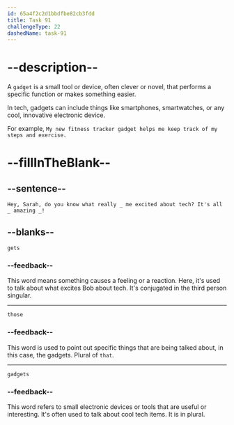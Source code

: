 ```yaml
---
id: 65a4f2c2d1bbdfbe82cb3fdd
title: Task 91
challengeType: 22
dashedName: task-91
---
```


<!--
AUDIO REFERENCE:
Bob: Hey, Sarah, do you know what really gets me excited about tech? It's all those amazing gadgets!
-->

# --description--

A `gadget` is a small tool or device, often clever or novel, that performs a specific function or makes something easier. 

In tech, gadgets can include things like smartphones, smartwatches, or any cool, innovative electronic device. 

For example, `My new fitness tracker gadget helps me keep track of my steps and exercise.`

# --fillInTheBlank--

## --sentence--

`Hey, Sarah, do you know what really _ me excited about tech? It's all _ amazing _!`

## --blanks--

`gets`

### --feedback--

This word means something causes a feeling or a reaction. Here, it's used to talk about what excites Bob about tech. It's conjugated in the third person singular.

---

`those`

### --feedback--

This word is used to point out specific things that are being talked about, in this case, the gadgets. Plural of `that`.

---

`gadgets`

### --feedback--

This word refers to small electronic devices or tools that are useful or interesting. It's often used to talk about cool tech items. It is in plural.

